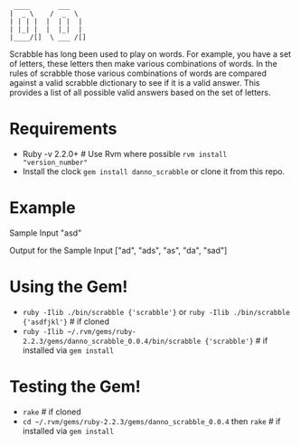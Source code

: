      ____       ___
    |  _ \    /  _  \
    | | | |  |  | |  |
    | |_| |  |  |_|  |
    |____/[]  \ ___ /[]

Scrabble has long been used to play on words. For example, you have a set of letters, these letters then make various
combinations of words. In the rules of scrabble those various combinations of words are compared against a valid scrabble
dictionary to see if it is a valid answer. This provides a list of all possible valid answers based on the set of letters.

# Requirements

  * Ruby -v 2.2.0+ # Use Rvm where possible `rvm install "version_number"`
  * Install the clock `gem install danno_scrabble` or clone it from this repo.

# Example

  Sample Input
  "asd"

  Output for the Sample Input
  ["ad", "ads", "as", "da", "sad"]

# Using the Gem!

  * `ruby -Ilib ./bin/scrabble {'scrabble'}` or `ruby -Ilib ./bin/scrabble {'asdfjkl'}` # if cloned
  * `ruby -Ilib ~/.rvm/gems/ruby-2.2.3/gems/danno_scrabble_0.0.4/bin/scrabble {'scrabble'}` # if installed via `gem install`

# Testing the Gem!

  * `rake` # if cloned
  * `cd ~/.rvm/gems/ruby-2.2.3/gems/danno_scrabble_0.0.4` then `rake` # if installed via `gem install`
